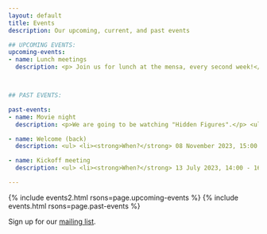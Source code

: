 ```yaml
---
layout: default
title: Events
description: Our upcoming, current, and past events

## UPCOMING EVENTS:
upcoming-events:
- name: Lunch meetings
  description: <p> Join us for lunch at the mensa, every second week!</p> <strong>Next dates:</strong> <li>Tuesday 16.01, 12:00</li> <li>Thursday 01.02, 12:00</li>



## PAST EVENTS:

past-events:
- name: Movie night
  description: <p>We are going to be watching "Hidden Figures".</p> <ul> <li><strong>When?</strong> 29 November 2023, 18:00</li> <li><strong>Where?</strong> Friedrich-Sommer-Raum IB 1/103</li> </ul>

- name: Welcome (back)
  description: <ul> <li><strong>When?</strong> 08 November 2023, 15:00 - 17:00</li> <li><strong>Where?</strong> Friedrich-Sommer-Raum IB 1/103</li> <li><strong>What?</strong> Let's welcome everyone back for the winter semester and meet new faculty members and students! Everyone is welcome to introduce themselves and get to know each other over cake and coffee.</li> <li><strong>How do I sign up?</strong> Anyone can show up and we're looking forward to meeting you!</li> </ul>

- name: Kickoff meeting
  description: <ul> <li><strong>When?</strong> 13 July 2023, 14:00 - 16:00</li> <li><strong>Where?</strong> Friedrich-Sommer-Raum IB 1/103</li> <li><strong>What?</strong> A friendly meeting to get to know other women in math, with lightning talks about our research. Everyone is welcome to introduce themselves and give a 5 minute talk about their research.</li> <li><strong>How do I sign up?</strong> Anyone can show up. If you want to give a lightning talk, email the organizers by July 10.</li> </ul>

---
```

{% include events2.html rsons=page.upcoming-events %}
{% include events.html rsons=page.past-events %}

Sign up for our [mailing list](https://lists.ruhr-uni-bochum.de/mailman/listinfo/women-in-maths). <!--or become a member by filling out [this Google form](https://docs.google.com/forms/d/e/1FAIpQLSdmaadCNGYQ25b-C8ToJdVUVEInu_W2b99f71fXeSLqNCN-1Q/viewform?usp=sf_link).-->
